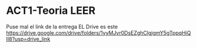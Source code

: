 # ACT1-Teoria LEER
Puse mal el link de la entrega
EL Drive es este
https://drive.google.com/drive/folders/1yyMJvr0DsEZghClgjgmY5gTppqHiQII8?usp=drive_link
